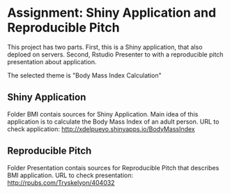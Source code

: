 # Assignment: Shiny Application and Reproducible Pitch

This project has two parts. First, this is a Shiny application, that also deploed on servers. 
Second, Rstudio Presenter to with a reproducible pitch presentation about application.

The selected theme is "Body Mass Index Calculation"

## Shiny Application

Folder BMI contais sources for Shiny Application. Main idea of this application is to calculate the Body Mass Index of an adult person.
URL to check application: http://xdelpueyo.shinyapps.io/BodyMassIndex

## Reproducible Pitch

Folder Presentation contais sources for Reproducible Pitch that describes BMI application. 
URL to check presentation: http://rpubs.com/Tryskelyon/404032

